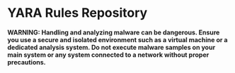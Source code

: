 # YARA Rules Repository 


**WARNING: Handling and analyzing malware can be dangerous. Ensure you use a secure and isolated environment such as a virtual machine or a dedicated analysis system. Do not execute malware samples on your main system or any system connected to a network without proper precautions.**

